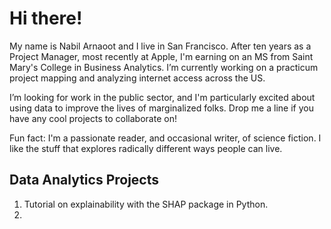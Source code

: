 # Hi there!

My name is Nabil Arnaoot and I live in San Francisco.  After ten years as a Project Manager, most recently at Apple, I'm earning on an MS from Saint Mary's College in Business Analytics.  I’m currently working on a practicum project mapping and analyzing internet access across the US.

I’m looking for work in the public sector, and I'm particularly excited about using data to improve the lives of marginalized folks.  Drop me a line if you have any cool projects to collaborate on!

Fun fact: I'm a passionate reader, and occasional writer, of science fiction.  I like the stuff that explores radically different ways people can live.

## Data Analytics Projects
1. Tutorial on explainability with the SHAP package in Python.
2. 
